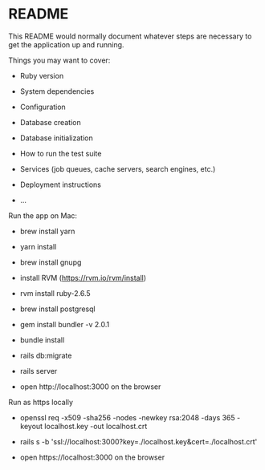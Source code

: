 # README

This README would normally document whatever steps are necessary to get the
application up and running.

Things you may want to cover:

* Ruby version

* System dependencies

* Configuration

* Database creation

* Database initialization

* How to run the test suite

* Services (job queues, cache servers, search engines, etc.)

* Deployment instructions

* ...





Run the app on Mac:

* brew install yarn

* yarn install

* brew install gnupg

* install RVM (https://rvm.io/rvm/install)

* rvm install ruby-2.6.5

* brew install postgresql

* gem install bundler -v 2.0.1

* bundle install

* rails db:migrate

* rails server

* open http://localhost:3000 on the browser


Run as https locally

* openssl req -x509 -sha256 -nodes -newkey rsa:2048 -days 365 -keyout localhost.key -out localhost.crt

* rails s -b 'ssl://localhost:3000?key=./localhost.key&cert=./localhost.crt'

* open https://localhost:3000 on the browser

